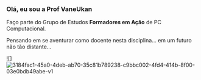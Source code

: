 ### Olá, eu sou a Prof VaneUkan

Faço parte do Grupo de Estudos **Formadores em Ação** de PC Computacional.

Pensando em se aventurar como docente nesta disciplina... em um futuro não tão distante...

![] ![3184fac1-45a0-4deb-ab70-35c81b789238-c9bbc002-4fd4-414b-8f00-03e0bdb49abe-v1](https://user-images.githubusercontent.com/104945419/168632639-982fc8a9-9709-4156-8abc-d4f96ad52156.png)

